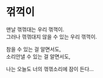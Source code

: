 # 꺾꺽이

맨날 꺾꺾대는 우리 꺾꺽이.<br>
그러나 꺾꺾대지 않을 수 있는 우리 꺾꺽이.

참을 수 있는 걸 알면서도,<br>
소리안낼 수 있는 걸 알면서도,

나는 오늘도 너의 꺾꺾소리에 잠이 든다...
